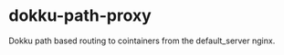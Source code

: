 dokku-path-proxy
================

Dokku path based routing to cointainers from the default_server nginx.
